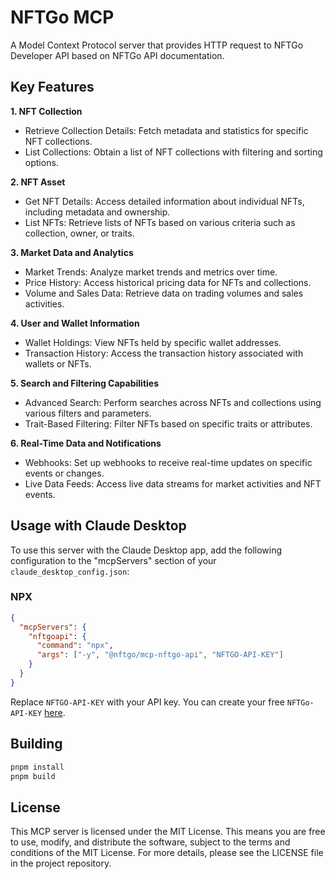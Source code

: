 # NFTGo MCP

A Model Context Protocol server that provides HTTP request to NFTGo Developer API based on NFTGo API documentation.

## Key Features
**1. NFT Collection**
- Retrieve Collection Details: Fetch metadata and statistics for specific NFT collections.
- List Collections: Obtain a list of NFT collections with filtering and sorting options.

**2. NFT Asset**
- Get NFT Details: Access detailed information about individual NFTs, including metadata and ownership.
- List NFTs: Retrieve lists of NFTs based on various criteria such as collection, owner, or traits.

**3. Market Data and Analytics**
- Market Trends: Analyze market trends and metrics over time.
- Price History: Access historical pricing data for NFTs and collections.
- Volume and Sales Data: Retrieve data on trading volumes and sales activities.

**4. User and Wallet Information**
- Wallet Holdings: View NFTs held by specific wallet addresses.
- Transaction History: Access the transaction history associated with wallets or NFTs.

**5. Search and Filtering Capabilities**
- Advanced Search: Perform searches across NFTs and collections using various filters and parameters.
- Trait-Based Filtering: Filter NFTs based on specific traits or attributes.

**6. Real-Time Data and Notifications**
- Webhooks: Set up webhooks to receive real-time updates on specific events or changes.
- Live Data Feeds: Access live data streams for market activities and NFT events.

## Usage with Claude Desktop

To use this server with the Claude Desktop app, add the following configuration to the "mcpServers" section of your `claude_desktop_config.json`:

### NPX

```json
{
  "mcpServers": {
    "nftgoapi": {
      "command": "npx",
      "args": ["-y", "@nftgo/mcp-nftgo-api", "NFTGO-API-KEY"]
    }
  }
}
```

Replace `NFTGO-API-KEY` with your API key. You can create your free `NFTGo-API-KEY` [here](https://nftgo.io/developers).

## Building

```sh
pnpm install
pnpm build
```

## License

This MCP server is licensed under the MIT License. This means you are free to use, modify, and distribute the software, subject to the terms and conditions of the MIT License. For more details, please see the LICENSE file in the project repository.
